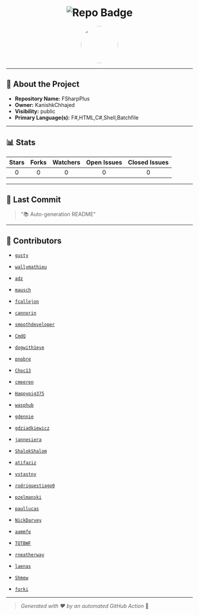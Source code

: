 <h1 align="center">
    <img src="https://img.shields.io/badge/FSharpPlus-🎯-blueviolet?style=for-the-badge" alt="Repo Badge">
  </h1>
  
  <p align="center">
    <img src="https://avatars.githubusercontent.com/u/121193249?v=4" width="100" style="border-radius:50%;">
  </p>
  
  ---
  
  ## 📖 About the Project
  - **Repository Name:** FSharpPlus
  - **Owner:** KanishkChhajed
  - **Visibility:** public
  - **Primary Language(s):** F#,HTML,C#,Shell,Batchfile
  
  ---
  
  ## 📊 Stats
  
  | Stars | Forks | Watchers | Open Issues | Closed Issues |
  |:----:|:-----:|:--------:|:-----------:|:-------------:|
  | 0 | 0 | 0 | 0 | 0 |
  
  ---
  
  ## 📢 Last Commit
  
  > "📚 Auto-generation README"
  
  ---
  
  ## 🤝 Contributors
  
  
  - [`gusty`](#)
  
  - [`wallymathieu`](#)
  
  - [`adz`](#)
  
  - [`mausch`](#)
  
  - [`fcallejon`](#)
  
  - [`cannorin`](#)
  
  - [`smoothdeveloper`](#)
  
  - [`CmdQ`](#)
  
  - [`dogwith1eye`](#)
  
  - [`pnobre`](#)
  
  - [`Choc13`](#)
  
  - [`cmeeren`](#)
  
  - [`Happypig375`](#)
  
  - [`wasphub`](#)
  
  - [`gdennie`](#)
  
  - [`gdziadkiewicz`](#)
  
  - [`jannesiera`](#)
  
  - [`ShalokShalom`](#)
  
  - [`atifaziz`](#)
  
  - [`vstastny`](#)
  
  - [`rodriguestiago0`](#)
  
  - [`pzelmanski`](#)
  
  - [`paullucas`](#)
  
  - [`NickDarvey`](#)
  
  - [`aammfe`](#)
  
  - [`TOTBWF`](#)
  
  - [`rneatherway`](#)
  
  - [`laenas`](#)
  
  - [`Shmew`](#)
  
  - [`forki`](#)
  
  
  ---
  
  > *Generated with ❤️ by an automated GitHub Action* 🚀
  